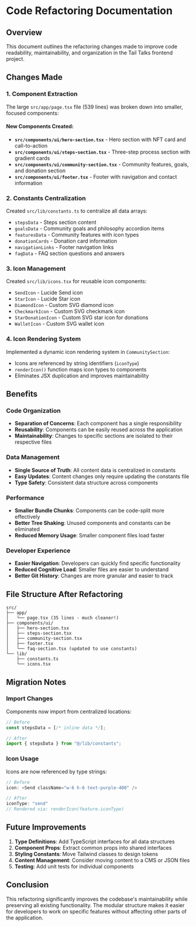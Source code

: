 # Code Refactoring Documentation

## Overview
This document outlines the refactoring changes made to improve code readability, maintainability, and organization in the Tail Talks frontend project.

## Changes Made

### 1. Component Extraction
The large `src/app/page.tsx` file (539 lines) was broken down into smaller, focused components:

#### New Components Created:
- **`src/components/ui/hero-section.tsx`** - Hero section with NFT card and call-to-action
- **`src/components/ui/steps-section.tsx`** - Three-step process section with gradient cards
- **`src/components/ui/community-section.tsx`** - Community features, goals, and donation section
- **`src/components/ui/footer.tsx`** - Footer with navigation and contact information

### 2. Constants Centralization
Created `src/lib/constants.ts` to centralize all data arrays:
- `stepsData` - Steps section content
- `goalsData` - Community goals and philosophy accordion items
- `featuresData` - Community features with icon types
- `donationCards` - Donation card information
- `navigationLinks` - Footer navigation links
- `faqData` - FAQ section questions and answers

### 3. Icon Management
Created `src/lib/icons.tsx` for reusable icon components:
- `SendIcon` - Lucide Send icon
- `StarIcon` - Lucide Star icon
- `DiamondIcon` - Custom SVG diamond icon
- `CheckmarkIcon` - Custom SVG checkmark icon
- `StarDonationIcon` - Custom SVG star icon for donations
- `WalletIcon` - Custom SVG wallet icon

### 4. Icon Rendering System
Implemented a dynamic icon rendering system in `CommunitySection`:
- Icons are referenced by string identifiers (`iconType`)
- `renderIcon()` function maps icon types to components
- Eliminates JSX duplication and improves maintainability

## Benefits

### Code Organization
- **Separation of Concerns**: Each component has a single responsibility
- **Reusability**: Components can be easily reused across the application
- **Maintainability**: Changes to specific sections are isolated to their respective files

### Data Management
- **Single Source of Truth**: All content data is centralized in constants
- **Easy Updates**: Content changes only require updating the constants file
- **Type Safety**: Consistent data structure across components

### Performance
- **Smaller Bundle Chunks**: Components can be code-split more effectively
- **Better Tree Shaking**: Unused components and constants can be eliminated
- **Reduced Memory Usage**: Smaller component files load faster

### Developer Experience
- **Easier Navigation**: Developers can quickly find specific functionality
- **Reduced Cognitive Load**: Smaller files are easier to understand
- **Better Git History**: Changes are more granular and easier to track

## File Structure After Refactoring

```
src/
├── app/
│   └── page.tsx (35 lines - much cleaner!)
├── components/ui/
│   ├── hero-section.tsx
│   ├── steps-section.tsx
│   ├── community-section.tsx
│   ├── footer.tsx
│   └── faq-section.tsx (updated to use constants)
└── lib/
    ├── constants.ts
    └── icons.tsx
```

## Migration Notes

### Import Changes
Components now import from centralized locations:
```typescript
// Before
const stepsData = [/* inline data */];

// After
import { stepsData } from "@/lib/constants";
```

### Icon Usage
Icons are now referenced by type strings:
```typescript
// Before
icon: <Send className="w-6 h-6 text-purple-400" />

// After
iconType: "send"
// Rendered via: renderIcon(feature.iconType)
```

## Future Improvements

1. **Type Definitions**: Add TypeScript interfaces for all data structures
2. **Component Props**: Extract common props into shared interfaces
3. **Styling Constants**: Move Tailwind classes to design tokens
4. **Content Management**: Consider moving content to a CMS or JSON files
5. **Testing**: Add unit tests for individual components

## Conclusion

This refactoring significantly improves the codebase's maintainability while preserving all existing functionality. The modular structure makes it easier for developers to work on specific features without affecting other parts of the application. 